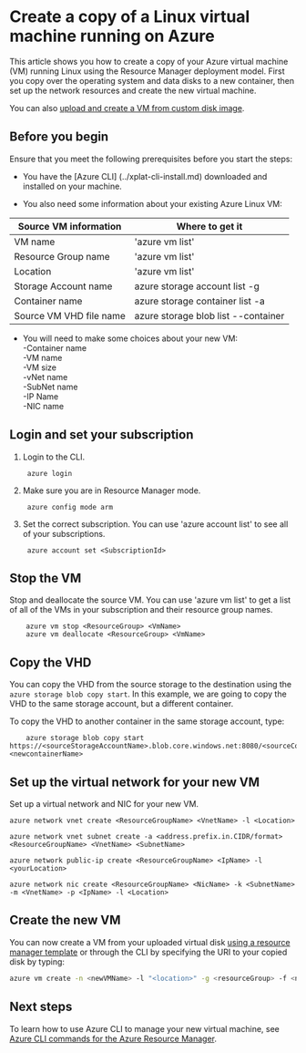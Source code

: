 <properties
	pageTitle="Create a copy of your Azure Linux VM | Microsoft Azure"
	description="Learn how to create a copy of your Azure Linux virtual machine in the Resource Manager deployment model"
	services="virtual-machines-linux"
	documentationCenter=""
	authors="cynthn"
	manager="timlt"
	tags="azure-resource-manager"/>

<tags
	ms.service="virtual-machines-linux"
	ms.workload="infrastructure-services"
	ms.tgt_pltfrm="vm-linux"
	ms.devlang="na"
	ms.topic="article"
	ms.date="07/28/2016"
	ms.author="cynthn"/>

# Create a copy of a Linux virtual machine running on Azure


This article shows you how to create a copy of your Azure virtual machine (VM) running Linux using the Resource Manager deployment model. First you copy over the operating system and data disks to a new container, then set up the network resources and create the new virtual machine.

You can also [upload and create a VM from custom disk image](virtual-machines-linux-upload-vhd.md).


## Before you begin

Ensure that you meet the following prerequisites before you start the steps:

- You have the [Azure CLI] (../xplat-cli-install.md) downloaded and installed on your machine. 

- You also need some information about your existing Azure Linux VM:

| Source VM information | Where to get it |
|------------|-----------------|
| VM name | 'azure vm list' |
| Resource Group name | 'azure vm list' |
| Location | 'azure vm list' |
| Storage Account name | azure storage account list -g <resourceGroup> |
| Container name | azure storage container list -a <sourcestorageaccountname> ||
| Source VM VHD file name | azure storage blob list --container <containerName> |



- You will need to make some choices about your new VM: 
     <br> -Container name
     <br> -VM name 
     <br> -VM size 
     <br> -vNet name 
     <br> -SubNet name 
     <br> -IP Name 
     <br> -NIC name
	

## Login and set your subscription

1. Login to the CLI.
		
		azure login

2. Make sure you are in Resource Manager mode.
	
		azure config mode arm

3. Set the correct subscription. You can use 'azure account list' to see all of your subscriptions.

		azure account set <SubscriptionId>



## Stop the VM 

Stop and deallocate the source VM. You can use 'azure vm list' to get a list of all of the VMs in your subscription and their resource group names.
	
		azure vm stop <ResourceGroup> <VmName>
		azure vm deallocate <ResourceGroup> <VmName>




## Copy the VHD


You can copy the VHD from the source storage to the destination using the `azure storage blob copy start`. In this example, we are going to copy the VHD to the same storage account, but a different container.

To copy the VHD to another container in the same storage account, type:

		azure storage blob copy start https://<sourceStorageAccountName>.blob.core.windows.net:8080/<sourceContainerName>/<SourceVHDFileName.vhd> <newcontainerName>
		

## Set up the virtual network for your new VM

Set up a virtual network and NIC for your new VM. 

	azure network vnet create <ResourceGroupName> <VnetName> -l <Location>

	azure network vnet subnet create -a <address.prefix.in.CIDR/format> <ResourceGroupName> <VnetName> <SubnetName>

	azure network public-ip create <ResourceGroupName> <IpName> -l <yourLocation>

	azure network nic create <ResourceGroupName> <NicName> -k <SubnetName> -m <VnetName> -p <IpName> -l <Location>


## Create the new VM 

You can now create a VM from your uploaded virtual disk [using a resource manager template](https://github.com/Azure/azure-quickstart-templates/tree/master/201-vm-from-specialized-vhd) or through the CLI by specifying the URI to your copied disk by typing:

```bash
azure vm create -n <newVMName> -l "<location>" -g <resourceGroup> -f <newNicName> -z "<vmSize>" -d https://<storageAccountName>.blob.core.windows.net/<containerName/<fileName.vhd> -y Linux
```



## Next steps

To learn how to use Azure CLI to manage your new virtual machine, see [Azure CLI commands for the Azure Resource Manager](azure-cli-arm-commands.md).
